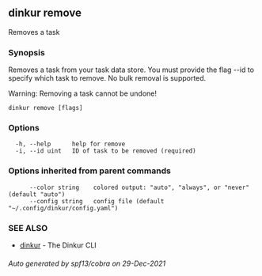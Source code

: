 ## dinkur remove

Removes a task

### Synopsis

Removes a task from your task data store.
You must provide the flag --id to specify which task to remove.
No bulk removal is supported.

Warning: Removing a task cannot be undone!

```
dinkur remove [flags]
```

### Options

```
  -h, --help      help for remove
  -i, --id uint   ID of task to be removed (required)
```

### Options inherited from parent commands

```
      --color string    colored output: "auto", "always", or "never" (default "auto")
      --config string   config file (default "~/.config/dinkur/config.yaml")
```

### SEE ALSO

* [dinkur](dinkur.md)	 - The Dinkur CLI

###### Auto generated by spf13/cobra on 29-Dec-2021
